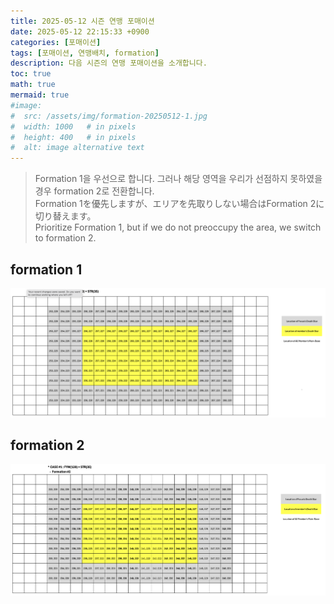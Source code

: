 ```yaml
---
title: 2025-05-12 시즌 연맹 포매이션
date: 2025-05-12 22:15:33 +0900
categories: [포매이션]
tags: [포매이션, 연맹배치, formation]
description: 다음 시즌의 연맹 포매이션을 소개합니다.
toc: true
math: true
mermaid: true
#image:
#  src: /assets/img/formation-20250512-1.jpg
#  width: 1000   # in pixels
#  height: 400   # in pixels
#  alt: image alternative text
---
```


> Formation 1을 우선으로 합니다. 그러나 해당 영역을 우리가 선점하지 못하였을 경우 formation 2로 전환합니다.<BR>
> Formation 1を優先しますが、エリアを先取りしない場合はFormation 2に切り替えます。<BR>
> Prioritize Formation 1, but if we do not preoccupy the area, we switch to formation 2.<BR>

## formation 1
![2025-05-12 formation](/assets/img/formation1-2025-05-12-1.png "2025-05-12 formation")

## formation 2
![2025-05-12 formation](/assets/img/formation2-2025-05-12-1.png "2025-05-12 formation")

